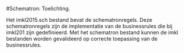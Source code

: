 #Schematron: Toelichting.

Het imkl2015.sch bestand bevat de schematronregels. Deze schematronregels zijn de implementatie van de businessrules die bij imkl201 zijn gedefinieerd. Met het schematron bestand kunnen de imkl bestanden worden gevalideerd op correcte toepassing van de businessrules.